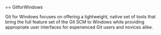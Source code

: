 == GitforWindows

Git for Windows focuses on offering a lightweight, native set of tools that
bring the full feature set of the Git SCM to Windows while providing appropriate
user interfaces for experienced Git users and novices alike.